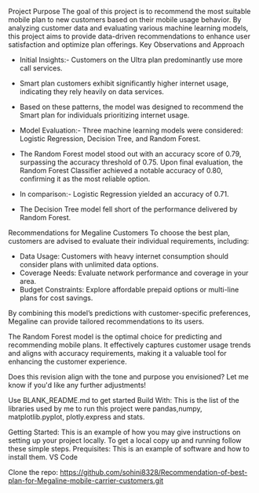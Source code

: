 
Project Purpose
The goal of this project is to recommend the most suitable mobile plan to new customers based on their mobile usage behavior. By analyzing customer data and evaluating various machine learning models, this project aims to provide data-driven recommendations to enhance user satisfaction and optimize plan offerings.
Key Observations and Approach
- Initial Insights:- Customers on the Ultra plan predominantly use more call services.
- Smart plan customers exhibit significantly higher internet usage, indicating they rely heavily on data services.
- Based on these patterns, the model was designed to recommend the Smart plan for individuals prioritizing internet usage.

- Model Evaluation:- Three machine learning models were considered: Logistic Regression, Decision Tree, and Random Forest.
- The Random Forest model stood out with an accuracy score of 0.79, surpassing the accuracy threshold of 0.75. Upon final evaluation, the Random Forest Classifier achieved a notable accuracy of 0.80, confirming it as the most reliable option.
- In comparison:- Logistic Regression yielded an accuracy of 0.71.
- The Decision Tree model fell short of the performance delivered by Random Forest.

Recommendations for Megaline Customers
To choose the best plan, customers are advised to evaluate their individual requirements, including:
- Data Usage: Customers with heavy internet consumption should consider plans with unlimited data options.
- Coverage Needs: Evaluate network performance and coverage in your area.
- Budget Constraints: Explore affordable prepaid options or multi-line plans for cost savings.

By combining this model’s predictions with customer-specific preferences, Megaline can provide tailored recommendations to its users.

The Random Forest model is the optimal choice for predicting and recommending mobile plans. It effectively captures customer usage trends and aligns with accuracy requirements, making it a valuable tool for enhancing the customer experience.

Does this revision align with the tone and purpose you envisioned? Let me know if you'd like any further adjustments!

Use BLANK_README.md to get started Build With: This is the list of the libraries used by me to run this project were pandas,numpy, matplotlib.pyplot, plotly.express and stats.

Getting Started: This is an example of how you may give instructions on setting up your project locally. To get a local copy up and running follow these simple steps. Prequisites: This is an example of software and how to install them. VS Code

Clone the repo: https://github.com/sohini8328/Recommendation-of-best-plan-for-Megaline-mobile-carrier-customers.git
